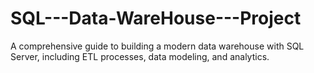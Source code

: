 # SQL---Data-WareHouse---Project
A comprehensive guide to building a modern data warehouse with SQL Server, including ETL processes, data modeling, and analytics.
